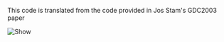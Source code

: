 This code is translated from the code provided in Jos Stam's GDC2003 paper 

![Show](https://raw.githubusercontent.com/IceLanguage/icelanguage.github.io/master/images/2019-01-21_00-13-36.gif)